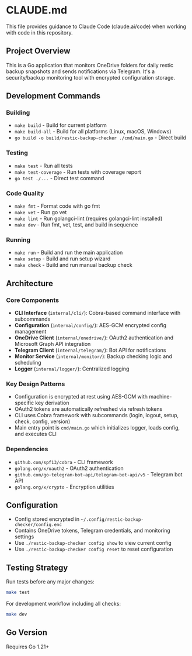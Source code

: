 # CLAUDE.md

This file provides guidance to Claude Code (claude.ai/code) when working with code in this repository.

## Project Overview

This is a Go application that monitors OneDrive folders for daily restic backup snapshots and sends notifications via Telegram. It's a security/backup monitoring tool with encrypted configuration storage.

## Development Commands

### Building
- `make build` - Build for current platform
- `make build-all` - Build for all platforms (Linux, macOS, Windows)
- `go build -o build/restic-backup-checker ./cmd/main.go` - Direct build

### Testing
- `make test` - Run all tests
- `make test-coverage` - Run tests with coverage report
- `go test ./...` - Direct test command

### Code Quality
- `make fmt` - Format code with go fmt
- `make vet` - Run go vet
- `make lint` - Run golangci-lint (requires golangci-lint installed)
- `make dev` - Run fmt, vet, test, and build in sequence

### Running
- `make run` - Build and run the main application
- `make setup` - Build and run setup wizard
- `make check` - Build and run manual backup check

## Architecture

### Core Components
- **CLI Interface** (`internal/cli/`): Cobra-based command interface with subcommands
- **Configuration** (`internal/config/`): AES-GCM encrypted config management
- **OneDrive Client** (`internal/onedrive/`): OAuth2 authentication and Microsoft Graph API integration
- **Telegram Client** (`internal/telegram/`): Bot API for notifications
- **Monitor Service** (`internal/monitor/`): Backup checking logic and scheduling
- **Logger** (`internal/logger/`): Centralized logging

### Key Design Patterns
- Configuration is encrypted at rest using AES-GCM with machine-specific key derivation
- OAuth2 tokens are automatically refreshed via refresh tokens
- CLI uses Cobra framework with subcommands (login, logout, setup, check, config, version)
- Main entry point is `cmd/main.go` which initializes logger, loads config, and executes CLI

### Dependencies
- `github.com/spf13/cobra` - CLI framework
- `golang.org/x/oauth2` - OAuth2 authentication
- `github.com/go-telegram-bot-api/telegram-bot-api/v5` - Telegram bot API
- `golang.org/x/crypto` - Encryption utilities

## Configuration

- Config stored encrypted in `~/.config/restic-backup-checker/config.enc`
- Contains OneDrive tokens, Telegram credentials, and monitoring settings
- Use `./restic-backup-checker config show` to view current config
- Use `./restic-backup-checker config reset` to reset configuration

## Testing Strategy

Run tests before any major changes:
```bash
make test
```

For development workflow including all checks:
```bash
make dev
```

## Go Version

Requires Go 1.21+